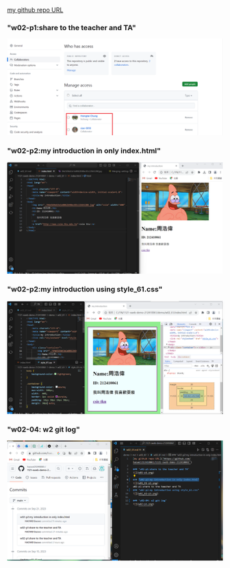 [my github repo URL]('https://github.com/haowei212410061/1121-sweb-demo-212410061')

### "w02-p1:share to the teacher and TA"
![](w02-p1.png)

### "w02-p2:my introduction in only index.html"
![](w02-p2.png)

### "w02-p2:my introduction using style_61.css"
![](w02-p3.png)

### "w02-04: w2 git log"
![](w02-p4.png)